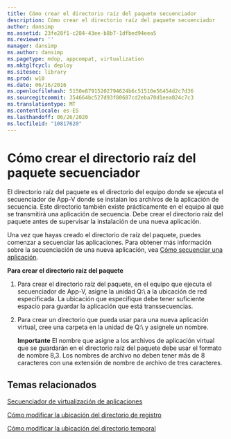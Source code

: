 ```yaml
---
title: Cómo crear el directorio raíz del paquete secuenciador
description: Cómo crear el directorio raíz del paquete secuenciador
author: dansimp
ms.assetid: 23fe28f1-c284-43ee-b8b7-1dfbed94eea5
ms.reviewer: ''
manager: dansimp
ms.author: dansimp
ms.pagetype: mdop, appcompat, virtualization
ms.mktglfcycl: deploy
ms.sitesec: library
ms.prod: w10
ms.date: 06/16/2016
ms.openlocfilehash: 5150e87915202794624b6c51510e56454d2c7d36
ms.sourcegitcommit: 354664bc527d93f80687cd2eba70d1eea024c7c3
ms.translationtype: MT
ms.contentlocale: es-ES
ms.lasthandoff: 06/26/2020
ms.locfileid: "10817620"
---
```

# Cómo crear el directorio raíz del paquete secuenciador


El directorio raíz del paquete es el directorio del equipo donde se ejecuta el secuenciador de App-V donde se instalan los archivos de la aplicación de secuencia. Este directorio también existe prácticamente en el equipo al que se transmitirá una aplicación de secuencia. Debe crear el directorio raíz del paquete antes de supervisar la instalación de una nueva aplicación.

Una vez que hayas creado el directorio de raíz del paquete, puedes comenzar a secuenciar las aplicaciones. Para obtener más información sobre la secuenciación de una nueva aplicación, vea [Cómo secuenciar una aplicación](how-to-sequence-an-application.md).

**Para crear el directorio raíz del paquete**

1.  Para crear el directorio raíz del paquete, en el equipo que ejecuta el secuenciador de App-V, asigne la unidad Q:\\ a la ubicación de red especificada. La ubicación que especifique debe tener suficiente espacio para guardar la aplicación que está transsecuencias.

2.  Para crear un directorio que pueda usar para una nueva aplicación virtual, cree una carpeta en la unidad de Q:\\ y asígnele un nombre.

    **Importante**  El nombre que asigne a los archivos de aplicación virtual que se guardarán en el directorio raíz del paquete debe usar el formato de nombre 8,3. Los nombres de archivo no deben tener más de 8 caracteres con una extensión de nombre de archivo de tres caracteres.

     

## Temas relacionados


[Secuenciador de virtualización de aplicaciones](application-virtualization-sequencer.md)

[Cómo modificar la ubicación del directorio de registro](how-to-modify-the-log-directory-location.md)

[Cómo modificar la ubicación del directorio temporal](how-to-modify-the-scratch-directory-location.md)

 

 





